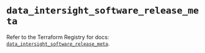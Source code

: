 # `data_intersight_software_release_meta`

Refer to the Terraform Registry for docs: [`data_intersight_software_release_meta`](https://registry.terraform.io/providers/ciscodevnet/intersight/1.0.71/docs/data-sources/software_release_meta).
